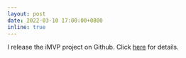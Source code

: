 ```yaml
---
layout: post
date: 2022-03-10 17:00:00+0800
inline: true
---
```


I release the iMVP project on Github. Click [here](https://github.com/jhfoxliu/iMVP) for details.
